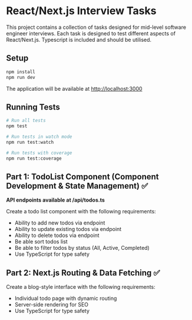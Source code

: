# React/Next.js Interview Tasks

This project contains a collection of tasks designed for mid-level software engineer interviews. Each task is designed to test different aspects of React/Next.js. Typescript is included and should be utilised. 

## Setup

```bash
npm install
npm run dev
```

The application will be available at [http://localhost:3000](http://localhost:3000)

## Running Tests

```bash
# Run all tests
npm test

# Run tests in watch mode
npm run test:watch

# Run tests with coverage
npm run test:coverage
```

## Part 1: TodoList Component (Component Development & State Management) ✅

**API endpoints available at /api/todos.ts**

Create a todo list component with the following requirements:
- Ability to add new todos via endpoint
- Ability to update existing todos via endpoint
- Ability to delete todos via endpoint 
- Be able sort todos list 
- Be able to filter todos by status (All, Active, Completed)
- Use TypeScript for type safety


## Part 2: Next.js Routing & Data Fetching ✅

Create a blog-style interface with the following requirements:
- Individual todo page with dynamic routing
- Server-side rendering for SEO
- Use TypeScript for type safety